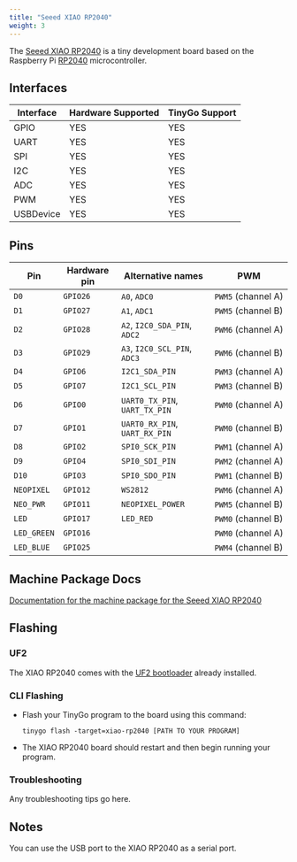 ```yaml
---
title: "Seeed XIAO RP2040"
weight: 3
---
```


The [Seeed XIAO RP2040](https://www.seeedstudio.com/XIAO-RP2040-v1-0-p-5026.html) is a tiny development board based on the Raspberry Pi [RP2040](https://datasheets.raspberrypi.org/rp2040/rp2040-datasheet.pdf) microcontroller.

## Interfaces

| Interface | Hardware Supported | TinyGo Support |
| --------- | ------------- | ----- |
| GPIO      | YES | YES |
| UART      | YES | YES |
| SPI       | YES | YES |
| I2C       | YES | YES |
| ADC       | YES | YES |
| PWM       | YES | YES |
| USBDevice | YES | YES |

## Pins

| Pin               | Hardware pin | Alternative names | PWM                  |
| ----------------- | ------------ | ----------------- | -------------------- |
| `D0`              | `GPIO26`     | `A0`, `ADC0`      | `PWM5` (channel A)   |
| `D1`              | `GPIO27`     | `A1`, `ADC1`      | `PWM5` (channel B)   |
| `D2`              | `GPIO28`     | `A2`, `I2C0_SDA_PIN`, `ADC2` | `PWM6` (channel A)   |
| `D3`              | `GPIO29`     | `A3`, `I2C0_SCL_PIN`, `ADC3` | `PWM6` (channel B)   |
| `D4`              | `GPIO6`      | `I2C1_SDA_PIN`    | `PWM3` (channel A)   |
| `D5`              | `GPIO7`      | `I2C1_SCL_PIN`    | `PWM3` (channel B)   |
| `D6`              | `GPIO0`      | `UART0_TX_PIN`, `UART_TX_PIN` | `PWM0` (channel A)   |
| `D7`              | `GPIO1`      | `UART0_RX_PIN`, `UART_RX_PIN` | `PWM0` (channel B)   |
| `D8`              | `GPIO2`      | `SPI0_SCK_PIN`    | `PWM1` (channel A)   |
| `D9`              | `GPIO4`      | `SPI0_SDI_PIN`    | `PWM2` (channel A)   |
| `D10`             | `GPIO3`      | `SPI0_SDO_PIN`    | `PWM1` (channel B)   |
| `NEOPIXEL`        | `GPIO12`     | `WS2812`          | `PWM6` (channel A)   |
| `NEO_PWR`         | `GPIO11`     | `NEOPIXEL_POWER`  | `PWM5` (channel B)   |
| `LED`             | `GPIO17`     | `LED_RED`         | `PWM0` (channel B)   |
| `LED_GREEN`       | `GPIO16`     |                   | `PWM0` (channel A)   |
| `LED_BLUE`        | `GPIO25`     |                   | `PWM4` (channel B)   |

## Machine Package Docs

[Documentation for the machine package for the Seeed XIAO RP2040](../machine/xiao-rp2040)

## Flashing

### UF2

The XIAO RP2040 comes with the [UF2 bootloader](https://github.com/Microsoft/uf2) already installed.

### CLI Flashing

- Flash your TinyGo program to the board using this command:

    ```shell
    tinygo flash -target=xiao-rp2040 [PATH TO YOUR PROGRAM]
    ```

- The XIAO RP2040 board should restart and then begin running your program.

### Troubleshooting

Any troubleshooting tips go here.

## Notes

You can use the USB port to the XIAO RP2040 as a serial port.
